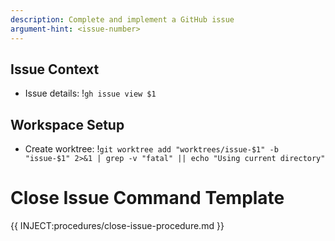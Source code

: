 ```yaml
---
description: Complete and implement a GitHub issue
argument-hint: <issue-number>
---
```


## Issue Context

- Issue details: !`gh issue view $1`

## Workspace Setup

- Create worktree: !`git worktree add "worktrees/issue-$1" -b "issue-$1" 2>&1 | grep -v "fatal" || echo "Using current directory"`

# Close Issue Command Template

{{ INJECT:procedures/close-issue-procedure.md }}